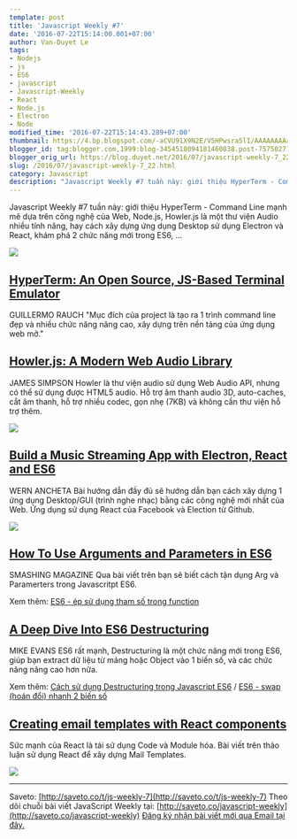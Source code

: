 ```yaml
---
template: post
title: 'Javascript Weekly #7'
date: '2016-07-22T15:14:00.001+07:00'
author: Van-Duyet Le
tags:
- Nodejs
- js
- ES6
- javascript
- Javascript-Weekly
- React
- Node.js
- Electron
- Node
modified_time: '2016-07-22T15:14:43.289+07:00'
thumbnail: https://4.bp.blogspot.com/-aCVU91X9N2E/V5HPwsra5lI/AAAAAAAAaJU/O6M7sA63ap0c1degbSZcyUTLXnY3hx_AACK4B/s1600/hyperterm.gif
blogger_id: tag:blogger.com,1999:blog-3454518094181460838.post-7575027168562344583
blogger_orig_url: https://blog.duyet.net/2016/07/javascript-weekly-7_22.html
slug: /2016/07/javascript-weekly-7_22.html
category: Javascript
description: "Javascript Weekly #7 tuần này: giới thiệu HyperTerm - Command Line mạnh mẽ dựa trên công nghệ của Web, Node.js, Howler.js là một thư viện Audio nhiều tính năng, hay cách xây dựng ứng dụng Desktop sử dụng Electron và React, khám phá 2 chức năng mới trong ES6, ..."
---
```


Javascript Weekly #7 tuần này: giới thiệu HyperTerm - Command Line mạnh mẽ dựa trên công nghệ của Web, Node.js, Howler.js là một thư viện Audio nhiều tính năng, hay cách xây dựng ứng dụng Desktop sử dụng Electron và React, khám phá 2 chức năng mới trong ES6, ...

[![](https://4.bp.blogspot.com/-aCVU91X9N2E/V5HPwsra5lI/AAAAAAAAaJU/O6M7sA63ap0c1degbSZcyUTLXnY3hx_AACK4B/s1600/hyperterm.gif)](http://4.bp.blogspot.com/-aCVU91X9N2E/V5HPwsra5lI/AAAAAAAAaJU/O6M7sA63ap0c1degbSZcyUTLXnY3hx_AACK4B/s1600/hyperterm.gif)

## [HyperTerm: An Open Source, JS-Based Terminal Emulator](http://saveto.co/1Jm2n3) ##
GUILLERMO RAUCH
"Mục đích của project là tạo ra 1 trình command line đẹp và nhiều chức năng nâng cao, xây dựng trên nền tảng của ứng dụng web mở."

## [Howler.js: A Modern Web Audio Library](http://saveto.co/6LdX60) ##
JAMES SIMPSON
Howler là thư viện audio sử dụng Web Audio API, nhưng có thể sử dụng được HTML5 audio. Hỗ trợ âm thanh audio 3D, auto-caches, cắt âm thanh, hỗ trợ nhiều codec, gọn nhẹ (7KB) và không cần thư viện hỗ trợ thêm.

[![](https://2.bp.blogspot.com/-au082lKAESo/V5HQre8Z41I/AAAAAAAAaJg/hyEmmPmePowCgrYYA1XtWu8x4I6eZdUYACK4B/s400/screencapture-howlerjs-com-assets-howler-js-examples-player-1469173912027.png)](http://saveto.co/6LdX60)

## [Build a Music Streaming App with Electron, React and ES6](http://saveto.co/goHnrM) ##
WERN ANCHETA
Bài hướng dẫn đầy đủ sẽ hướng dẫn bạn cách xây dựng 1 ứng dụng Desktop/GUI (trình nghe nhạc) bằng các công nghệ mới nhất của Web. Ứng dụng sử dụng React của Facebook và Election từ Github.

[![](https://2.bp.blogspot.com/--c3p6Gn5YeU/V5HRrH3iaNI/AAAAAAAAaJs/Oq-cs27gxT0-S3EfkuPs_5TXNrPjpY8pgCK4B/s400/1456922655electron-soundcloud.png)](http://saveto.co/goHnrM)

## [How To Use Arguments and Parameters in ES6](http://saveto.co/FWIht5) ##
SMASHING MAGAZINE
Qua bài viết trên bạn sẽ biết cách tận dụng Arg và Paramerters trong Javascritpt ES6.

Xem thêm: [ES6 - ép sử dụng tham số trong function](http://blog.duyetdev.com/2016/05/es6-ep-su-dung-tham-so-trong-function.html)

## [A Deep Dive Into ES6 Destructuring](http://saveto.co/Cuwa2j) ##
MIKE EVANS
ES6 rất mạnh, Destructuring là một chức năng mới trong ES6, giúp bạn extract dữ liệu từ mảng hoặc Object vào 1 biến số, và các chức năng nâng cao hơn nữa.

Xem thêm: [Cách sử dụng Destructuring trong Javascript ES6](http://blog.duyetdev.com/2016/05/cach-su-dung-destructuring-javascript-es6.html) / [ES6 - swap (hoán đổi) nhanh 2 biến số](http://blog.duyetdev.com/2016/05/es6-swap-via-destructuring.html)

## [Creating email templates with React components](http://saveto.co/5LigTV) ##
Sức mạnh của React là tái sử dụng Code và Module hóa. Bài viết trên thảo luận sử dụng React để xây dựng Mail Templates.

[![](https://2.bp.blogspot.com/-QOTIHDPLu34/V5HUXeiNqRI/AAAAAAAAaJ4/ka6KUXWiMlUKokAqBwK_hVDwrEsTXnyxQCK4B/s400/assertible-react-email.png)](http://saveto.co/5LigTV)

-------------------
Saveto: [http://saveto.co/t/js-weekly-7](http://saveto.co/t/js-weekly-7)
Theo dõi chuỗi bài viết JavaScript Weekly tại: [http://saveto.co/javascript-weekly](http://saveto.co/javascript-weekly)
[Đăng ký nhận bài viết mới qua Email tại đây.](http://saveto.co/sfZ60w)
